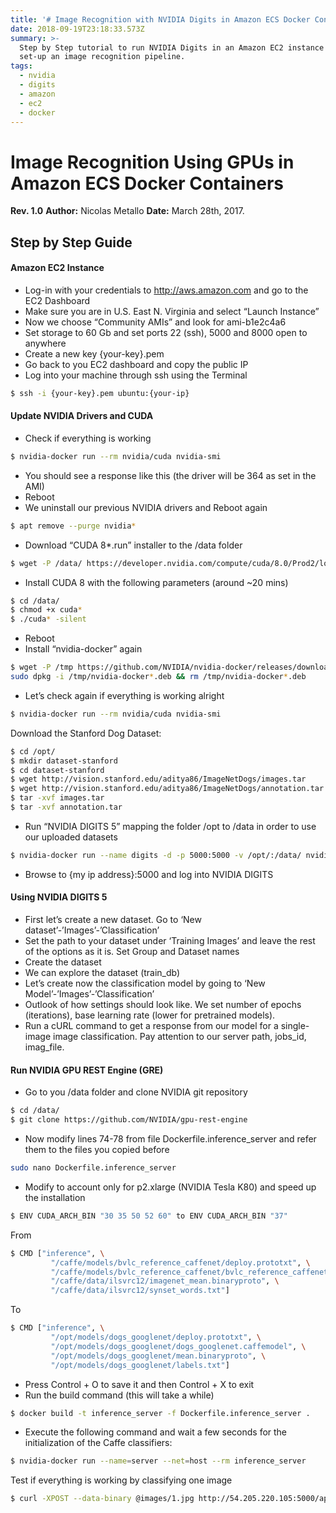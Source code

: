 ```yaml
---
title: '# Image Recognition with NVIDIA Digits in Amazon ECS Docker Containers'
date: 2018-09-19T23:18:33.573Z
summary: >-
  Step by Step tutorial to run NVIDIA Digits in an Amazon EC2 instance and
  set-up an image recognition pipeline.
tags:
  - nvidia
  - digits
  - amazon
  - ec2
  - docker
---
```

# Image Recognition Using GPUs in Amazon ECS Docker Containers

**Rev. 1.0** 
**Author:** Nicolas Metallo 
**Date:** March 28th, 2017.

## Step by Step Guide
#### Amazon EC2 Instance
- Log-in with your credentials to http://aws.amazon.com and go to the EC2 Dashboard
- Make sure you are in U.S. East N. Virginia and select “Launch Instance”
- Now we choose “Community AMIs” and look for ami-b1e2c4a6
- Set storage to 60 Gb and set ports 22 (ssh), 5000 and 8000 open to anywhere
- Create a new key {your-key}.pem
- Go back to you EC2 dashboard and copy the public IP
- Log into your machine through ssh using the Terminal
```sh
$ ssh -i {your-key}.pem ubuntu:{your-ip}
```

#### Update NVIDIA Drivers and CUDA
- Check if everything is working
```sh
$ nvidia-docker run --rm nvidia/cuda nvidia-smi
```
- You should see a response like this (the driver will be 364 as set in the AMI)
- Reboot
- We uninstall our previous NVIDIA drivers and Reboot again
```sh 
$ apt remove --purge nvidia*
```
- Download “CUDA 8*.run” installer to the /data folder
```sh 
$ wget -P /data/ https://developer.nvidia.com/compute/cuda/8.0/Prod2/local_installers/cuda_8.0.61_375.26_linux-run
```
- Install CUDA 8 with the following parameters (around ~20 mins)
```sh 
$ cd /data/
$ chmod +x cuda*
$ ./cuda* -silent
```
- Reboot
- Install “nvidia-docker” again
```sh
$ wget -P /tmp https://github.com/NVIDIA/nvidia-docker/releases/download/v1.0.1/nvidia-docker_1.0.1-1_amd64.deb
sudo dpkg -i /tmp/nvidia-docker*.deb && rm /tmp/nvidia-docker*.deb
```
- Let’s check again if everything is working alright
```sh 
$ nvidia-docker run --rm nvidia/cuda nvidia-smi
```
Download the Stanford Dog Dataset:
```sh
$ cd /opt/
$ mkdir dataset-stanford
$ cd dataset-stanford
$ wget http://vision.stanford.edu/aditya86/ImageNetDogs/images.tar
$ wget http://vision.stanford.edu/aditya86/ImageNetDogs/annotation.tar
$ tar -xvf images.tar
$ tar -xvf annotation.tar
```
- Run “NVIDIA DIGITS 5” mapping the folder /opt to /data in order to use our uploaded datasets
```sh
$ nvidia-docker run --name digits -d -p 5000:5000 -v /opt/:/data/ nvidia/digits
```
- Browse to {my ip address}:5000 and log into NVIDIA DIGITS


#### Using NVIDIA DIGITS 5
- First let’s create a new dataset. Go to ‘New dataset’-’Images’-’Classification’
- Set the path to your dataset under ‘Training Images’ and leave the rest of the options as it is. Set Group and Dataset names
- Create the dataset
- We can explore the dataset (train_db)
- Let’s create now the classification model by going to ‘New Model’-’Images’-’Classification’
- Outlook of how settings should look like. We set number of epochs (iterations), base learning rate (lower for pretrained models).
- Run a cURL command to get a response from our model for a single-image image classification. Pay attention to our server path, jobs_id, imag_file.

#### Run NVIDIA GPU REST Engine (GRE)
- Go to you /data folder and clone NVIDIA git repository
```sh
$ cd /data/
$ git clone https://github.com/NVIDIA/gpu-rest-engine
```
- Now modify lines 74-78 from file Dockerfile.inference_server and refer them to the files you copied before
```sh
sudo nano Dockerfile.inference_server 
```
- Modify to account only for p2.xlarge (NVIDIA Tesla K80) and speed up the installation
```sh
$ ENV CUDA_ARCH_BIN "30 35 50 52 60" to ENV CUDA_ARCH_BIN "37"
```
From
```sh
$ CMD ["inference", \
	     "/caffe/models/bvlc_reference_caffenet/deploy.prototxt", \
	     "/caffe/models/bvlc_reference_caffenet/bvlc_reference_caffenet.caffemodel", \
	     "/caffe/data/ilsvrc12/imagenet_mean.binaryproto", \
	     "/caffe/data/ilsvrc12/synset_words.txt"]
```
To
```sh
$ CMD ["inference", \
	     "/opt/models/dogs_googlenet/deploy.prototxt", \
	     "/opt/models/dogs_googlenet/dogs_googlenet.caffemodel", \
	     "/opt/models/dogs_googlenet/mean.binaryproto", \
	     "/opt/models/dogs_googlenet/labels.txt"]
```
- Press Control + O to save it and then Control + X to exit
- Run the build command (this will take a while)
```sh
$ docker build -t inference_server -f Dockerfile.inference_server .
```
- Execute the following command and wait a few seconds for the initialization of the Caffe classifiers:
```sh
$ nvidia-docker run --name=server --net=host --rm inference_server
```
Test if everything is working by classifying one image
```sh
$ curl -XPOST --data-binary @images/1.jpg http://54.205.220.105:5000/api/classify
```
